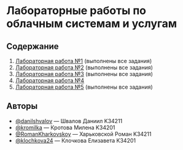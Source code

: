 # Лабораторные работы по облачным системам и услугам

## Содержание

1. [Лабораторная работа №1](labs/lab-1) (выполнены все задания)
2. [Лабораторная работа №2](labs/lab-2) (выполнены все задания)
3. [Лабораторная работа №3](labs/lab-3) (выполнены все задания)
4. [Лабораторная работа №4](labs/lab-4)
5. [Лабораторная работа №5](labs/lab-5) (выполнены все задания)

## Авторы

- [@danilshvalov](https://github.com/danilshvalov) — Швалов Даниил K34211
- [@kromilka](https://github.com/kromilka) — Кротова Милена K34201
- [@RomanKharkovskoy](https://github.com/RomanKharkovskoy) — Харьковской Роман K34211
- [@klochkova24](https://github.com/klochkova24) — Клочкова Елизавета K34201
